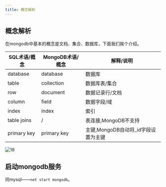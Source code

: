 ```yaml
---
title: 概念解析
---
```


## 概念解析

在mongodb中基本的概念是文档、集合、数据库，下面我们挨个介绍。

| SQL术语/概念 | MongoDB术语/概念 | 解释/说明                           |
| ------------ | ---------------- | ----------------------------------- |
| database     | database         | 数据库                              |
| table        | collection       | 数据库表/集合                       |
| row          | document         | 数据记录行/文档                     |
| column       | field            | 数据字段/域                         |
| index        | index            | 索引                                |
| table joins  | /                | 表连接,MongoDB不支持                |
| primary key  | primary key      | 主键,MongoDB自动将_id字段设置为主键 |

![18](https://figure-bed.chua-n.com/notebook/数据库/mongoDB/18.png)

## 启动mongodb服务

同mysql——`net start mongodb`。

